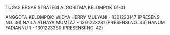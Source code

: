 TUGAS BESAR STRATEGI ALGORITMA
KELOMPOK 01-01

ANGGOTA KELOMPOK:
WIDYA HERRY MULYANI  - 1301223147 (PRESENSI NO. 30)
NAILA ATHAYA MUMTAZ  - 1301223281 (PRESENSI NO. 36)
HANUM FADIANNUR      - 1301223380 (PRESENSI NO. 42)
